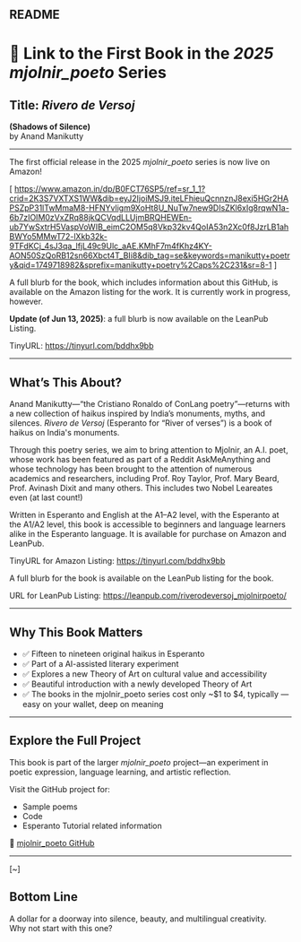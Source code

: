 ## README

# 📘 Link to the First Book in the *2025 mjolnir_poeto* Series

## Title: *Rivero de Versoj*  
**(Shadows of Silence)**  
by Anand Manikutty

---

The first official release in the 2025 *mjolnir_poeto* series is now live on Amazon!

[ https://www.amazon.in/dp/B0FCT76SP5/ref=sr_1_1?crid=2K3S7VXTXS1WW&dib=eyJ2IjoiMSJ9.iteLFhieuQcnnznJ8exi5HGr2HAPSZpP31lTwMmaM8-HFNYvligm9XoHt8U_NuTw7new9DIsZKl6xIg8rqwN1a-6b7zIOIM0zVxZRq88jkQCVqdLLUjmBRQHEWEn-ub7YwSxtrH5VaspVoWIB_eimC2OM5q8Vkp32kv4QoIA53n2Xc0f8JzrLB1ahBWYo5MMwT72-lXkb32k-9TFdKCj_4sJ3qa_lfjL49c9Ulc_aAE.KMhF7m4fKhz4KY-AON50SzQoRB12sn66Xbct4T_BIi8&dib_tag=se&keywords=manikutty+poetry&qid=1749718982&sprefix=manikutty+poetry%2Caps%2C231&sr=8-1 ]

A full blurb for the book, which includes information about this GitHub, is available on the Amazon listing for the work. It is currently work in progress, however.

**Update (of Jun 13, 2025)**: a full blurb is now available on the LeanPub Listing.

TinyURL: https://tinyurl.com/bddhx9bb

---

## What’s This About?

Anand Manikutty—“the Cristiano Ronaldo of ConLang poetry”—returns with a new collection of haikus inspired by India’s monuments, myths, and silences. *Rivero de Versoj* (Esperanto for “River of verses”) is a book of haikus on India's monuments.

Through this poetry series, we aim to bring attention to Mjolnir, an A.I. poet, whose work has been featured as part of a Reddit AskMeAnything and whose technology has been brought to the attention of numerous academics and researchers, 
including Prof. Roy Taylor, Prof. Mary Beard, Prof. Avinash Dixit and many others. This includes two Nobel Leareates even (at last count!)

Written in Esperanto and English at the A1–A2 level, with the Esperanto at the A1/A2 level, this book is accessible to beginners and language learners alike in the Esperanto language. It is available for purchase on Amazon and LeanPub.

TinyURL for Amazon Listing: https://tinyurl.com/bddhx9bb

A full blurb for the book is available on the LeanPub listing for the book.

URL for LeanPub Listing: https://leanpub.com/riverodeversoj_mjolnirpoeto/

---

## Why This Book Matters

- ✅ Fifteen to nineteen original haikus in Esperanto 
- ✅ Part of a AI-assisted literary experiment  
- ✅ Explores a new Theory of Art on cultural value and accessibility  
- ✅ Beautiful introduction with a newly developed Theory of Art
- ✅ The books in the mjolnir_poeto series cost only ~$1 to $4, typically — easy on your wallet, deep on meaning  

---

## Explore the Full Project

This book is part of the larger *mjolnir_poeto* project—an experiment in poetic expression, language learning, and artistic reflection.

Visit the GitHub project for:
- Sample poems  
- Code  
- Esperanto Tutorial related information

🔗 [mjolnir_poeto GitHub](https://github.com/delphicventurescode/mjolnir_poeto_book_series)

---


<!-- This is a hidden comment -->
<!-- Proton Drive: LIBRO3_Rivero_de_Versoj -->

[~]

## Bottom Line

A dollar for a doorway into silence, beauty, and multilingual creativity.  
Why not start with this one?


